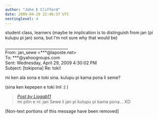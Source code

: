 ```yaml
---
author: "John E Clifford"
date: 2009-04-29 22:46:37 UTC
nestinglevel: 4
---
```

student class, learners (maybe te implication is to distinguish from jan (pi kulupu pi jan) sona, but I'm not sure why that would be)  
  
  
  
  
\_\_\_\_\_\_\_\_\_\_\_\_\_\_\_\_\_\_\_\_\_\_\_\_\_\_\_\_\_\_\_\_  
From: jan\_sewe <\*\*\*@laposte.net>  
To: \*\*\*@yahoogroups.com  
Sent: Wednesday, April 29, 2009 4:30:02 PM  
Subject: \[tokipona\] Re: toki!  
  
  
  
  
  
mi ken ala sona e toki sina. kulupu pi kama pona li seme?  
  
(sina ken kepepen e toki Inli :) )  

> [_Post by Liogab11_](/5kfWA4bA/toki#post3)  
> mi pilin e ni: jan Sewe li jan pi kulupu pi kama pona... XD  
> 

\[Non-text portions of this message have been removed\]